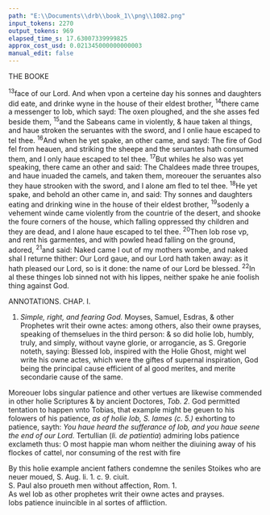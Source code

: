 ```yaml
---
path: "E:\\Documents\\drb\\book_1\\png\\1082.png"
input_tokens: 2270
output_tokens: 969
elapsed_time_s: 17.63007339999825
approx_cost_usd: 0.021345000000000003
manual_edit: false
---
```

THE BOOKE

<sup>13</sup>face of our Lord. And when vpon a certeine day his sonnes and daughters did eate, and drinke wyne in the house of their eldest brother, <sup>14</sup>there came a messenger to Iob, which sayd: The oxen ploughed, and the she asses fed beside them, <sup>15</sup>and the Sabeans came in violently, & haue taken al things, and haue stroken the seruantes with the sword, and I onlie haue escaped to tel thee. <sup>16</sup>And when he yet spake, an other came, and sayd: The fire of God fel from heauen, and striking the sheepe and the seruantes hath consumed them, and I only haue escaped to tel thee. <sup>17</sup>But whiles he also was yet speaking, there came an other and said: The Chaldees made three troupes, and haue inuaded the camels, and taken them, moreouer the seruantes also they haue strooken with the sword, and I alone am fled to tel thee. <sup>18</sup>He yet spake, and behold an other came in, and said: Thy sonnes and daughters eating and drinking wine in the house of their eldest brother, <sup>19</sup>sodenly a vehement winde came violently from the countrie of the desert, and shooke the foure corners of the house, which falling oppressed thy children and they are dead, and I alone haue escaped to tel thee. <sup>20</sup>Then Iob rose vp, and rent his garmentes, and with powled head falling on the ground, adored, <sup>21</sup>and said: Naked came I out of my mothers wombe, and naked shal I returne thither: Our Lord gaue, and our Lord hath taken away: as it hath pleased our Lord, so is it done: the name of our Lord be blessed. <sup>22</sup>In al these thinges Iob sinned not with his lippes, neither spake he anie foolish thing against God.

ANNOTATIONS.
CHAP. I.

1. *Simple, right, and fearing God.* Moyses, Samuel, Esdras, & other Prophetes writ their owne actes: among others, also their owne prayses, speaking of themselues in the third person: & so did holie Iob, humbly, truly, and simply, without vayne glorie, or arrogancie, as S. Gregorie noteth, saying: Blessed Iob, inspired with the Holie Ghost, might wel write his owne actes, which were the giftes of supernal inspiration, God being the principal cause efficient of al good merites, and merite secondarie cause of the same.

Moreouer Iobs singular patience and other vertues are likewise commended in other holie Scriptures & by ancient Doctores, *Tob. 2.* God permitted tentation to happen vnto Tobias, that example might be geuen to his folowers of his patience, *as of holie Iob, S. Iames (c. 5.)* exhorting to patience, sayth: *You haue heard the sufferance of Iob, and you haue seene the end of our Lord.* Tertullian (*li. de patientia*) admiring Iobs patience exclameth thus: O most happie man whom neither the diuining away of his flockes of cattel, nor consuming of the rest with fire

<aside>By this holie example ancient fathers condemne the seniles Stoikes who are neuer moued, S. Aug. li. 1. c. 9. ciuit.</aside>

<aside>S. Paul also proueth men without affection, Rom. 1.</aside>

<aside>As wel Iob as other prophetes writ their owne actes and prayses.</aside>

<aside>Iobs patience inuincible in al sortes of affliction.</aside>

[^1]: *Praefat. in Iob.*